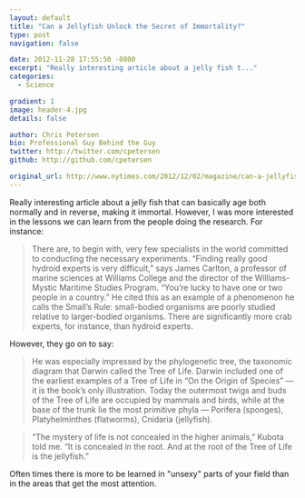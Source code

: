 ```yaml
---
layout: default
title: "Can a Jellyfish Unlock the Secret of Immortality?"
type: post
navigation: false

date: 2012-11-28 17:55:50 -0800
excerpt: "Really interesting article about a jelly fish t..."
categories:
  - Science

gradient: 1
image: header-4.jpg
details: false

author: Chris Petersen
bio: Professional Guy Behind the Guy
twitter: http://twitter.com/cpetersen
github: http://github.com/cpetersen

original_url: http://www.nytimes.com/2012/12/02/magazine/can-a-jellyfish-unlock-the-secret-of-immortality.html?hp&_r=0&pagewanted=all
---
```



Really interesting article about a jelly fish that can basically age both normally and in reverse, making it immortal. However, I was more interested in the lessons we can learn from the people doing the research. For instance:

 > There are, to begin with, very few specialists in the world committed to conducting the necessary experiments. “Finding really good hydroid experts is very difficult,” says James Carlton, a professor of marine sciences at Williams College and the director of the Williams-Mystic Maritime Studies Program. “You’re lucky to have one or two people in a country.” He cited this as an example of a phenomenon he calls the Small’s Rule: small-bodied organisms are poorly studied relative to larger-bodied organisms. There are significantly more crab experts, for instance, than hydroid experts.

However, they go on to say:  

 >  He was especially impressed by the phylogenetic tree, the taxonomic diagram that Darwin called the Tree of Life. Darwin included one of the earliest examples of a Tree of Life in “On the Origin of Species” — it is the book’s only illustration. Today the outermost twigs and buds of the Tree of Life are occupied by mammals and birds, while at the base of the trunk lie the most primitive phyla — Porifera (sponges), Platyhelminthes (flatworms), Cnidaria (jellyfish). 

 >  
 > 
 >  “The mystery of life is not concealed in the higher animals,” Kubota told me. “It is concealed in the root. And at the root of the Tree of Life is the jellyfish.”

 Often times there is more to be learned in "unsexy" parts of your field than in the areas that get the most attention. 

 

